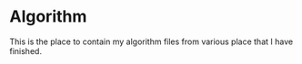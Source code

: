 # Algorithm
This is the place to contain my algorithm files from various place that I have finished.

